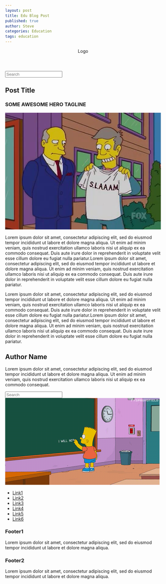 ```yaml
---
layout: post
title: Edu Blog Post
published: true
author: Steve
categories: Education
tags: education
---
```


<html>
<head>
<meta charset="utf-8">
<meta name="viewport" content="width=device-width, initial-scale=1">
<title>BlogPost template by Adobe Dreamweaver</title>
<link href="BlogPostAssets/styles/blogPostStyle.css" rel="stylesheet" type="text/css">
<!--The following script tag downloads a font from the Adobe Edge Web Fonts server for use within the web page. We recommend that you do not modify it.--><script>var __adobewebfontsappname__="dreamweaver"</script><script src="http://use.edgefonts.net/montserrat:n4:default;source-sans-pro:n2:default.js" type="text/javascript"></script>
</head>

<body>
<div id="mainwrapper">
  <header> 
    <!--**************************************************************************
    Header starts here. It contains Logo and 3 navigation links. 
    ****************************************************************************-->
    <div id="logo"><!-- <img src="/img/logo.png" alt="sample logo"> --><!-- Company Logo text -->Logo</div>
    <!-- <nav> <a href="#" title="Link">Nav1</a> <a href="#" title="Link">Nav2</a><a href="#" title="Link">Nav3</a> </nav>-->
  </header>
  <div id="content">
    <div class="notOnDesktop"> 
      <!-- This search box is displayed only in mobile and tablet laouts and not in desktop layouts -->
      <input type="text" placeholder="Search">
    </div>
    <section id="mainContent"> 
      <!--************************************************************************
    Main Blog content starts here
    ****************************************************************************-->
      <h1><!-- Blog title -->Post Title</h1>
      <h3><!-- Tagline -->SOME AWESOME HERO TAGLINE</h3>
      <div id="bannerImage"><img src="/img/SLAAAM.jpg" alt=""/></div>
      <p>Lorem ipsum dolor sit amet, consectetur adipiscing elit, sed do eiusmod tempor incididunt ut labore et dolore magna aliqua. Ut enim ad minim veniam, quis nostrud exercitation ullamco laboris nisi ut aliquip ex ea commodo consequat. Duis aute irure dolor in reprehenderit in voluptate velit esse cillum dolore eu fugiat nulla pariatur.Lorem ipsum dolor sit amet, consectetur adipiscing elit, sed do eiusmod tempor incididunt ut labore et dolore magna aliqua. Ut enim ad minim veniam, quis nostrud exercitation ullamco laboris nisi ut aliquip ex ea commodo consequat. Duis aute irure dolor in reprehenderit in voluptate velit esse cillum dolore eu fugiat nulla pariatur. </p>
      <p>Lorem ipsum dolor sit amet, consectetur adipiscing elit, sed do eiusmod tempor incididunt ut labore et dolore magna aliqua. Ut enim ad minim veniam, quis nostrud exercitation ullamco laboris nisi ut aliquip ex ea commodo consequat. Duis aute irure dolor in reprehenderit in voluptate velit esse cillum dolore eu fugiat nulla pariatur.Lorem ipsum dolor sit amet, consectetur adipiscing elit, sed do eiusmod tempor incididunt ut labore et dolore magna aliqua. Ut enim ad minim veniam, quis nostrud exercitation ullamco laboris nisi ut aliquip ex ea commodo consequat. Duis aute irure dolor in reprehenderit in voluptate velit esse cillum dolore eu fugiat nulla pariatur. </p>
      <aside id="authorInfo"> 
        <!-- The author information is contained here -->
        <h2>Author Name</h2>
        <p>Lorem ipsum dolor sit amet, consectetur adipiscing elit, sed do eiusmod tempor incididunt ut labore et dolore magna aliqua. Ut enim ad minim veniam, quis nostrud exercitation ullamco laboris nisi ut aliquip ex ea commodo consequat.</p>
      </aside>
    </section>
    <section id="sidebar"> 
      <!--************************************************************************
    Sidebar starts here. It contains a searchbox, sample ad image and 6 links
    ****************************************************************************-->
      <input type="text" placeholder="Search">
      <div id="adimage"><img src="/img\SmartBoard_Bart.gif" alt=""/></div>
      <nav>
        <ul>
          <li><a href="#" title="Link">Link1</a></li>
          <li><a href="#" title="Link">Link2</a></li>
          <li><a href="#" title="Link">Link3</a></li>
          <li><a href="#" title="Link">Link4</a></li>
          <li><a href="#" title="Link">Link5</a></li>
          <li><a href="#" title="Link">Link6</a></li>
        </ul>
      </nav>
    </section>
    <footer> 
      <!--************************************************************************
    Footer starts here
    ****************************************************************************-->
      <article>
        <h3>Footer1</h3>
        <p>Lorem ipsum dolor sit amet, consectetur adipiscing elit, sed do eiusmod tempor incididunt ut labore et dolore magna aliqua.</p>
      </article>
      <article>
        <h3>Footer2</h3>
        <p>Lorem ipsum dolor sit amet, consectetur adipiscing elit, sed do eiusmod tempor incididunt ut labore et dolore magna aliqua.</p>
      </article>
    </footer>
  </div>
  <div id="footerbar"><!-- Small footerbar at the bottom --></div>
</div>
</body>
</html>
